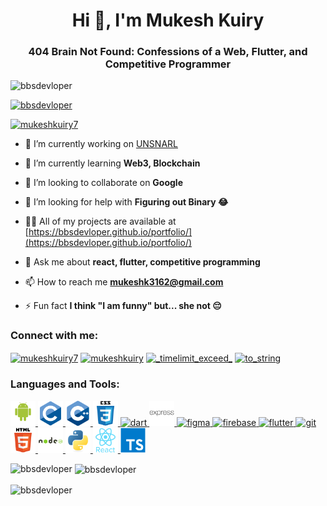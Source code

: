 <h1 align="center">Hi 👋, I'm Mukesh Kuiry</h1>
<h3 align="center">404 Brain Not Found: Confessions of a Web, Flutter, and Competitive Programmer</h3>

<p align="left"> <img src="https://komarev.com/ghpvc/?username=bbsdevloper&label=Profile%20views&color=0e75b6&style=flat" alt="bbsdevloper" /> </p>

<p align="left"> <a href="https://github.com/ryo-ma/github-profile-trophy"><img src="https://github-profile-trophy.vercel.app/?username=bbsdevloper" alt="bbsdevloper" /></a> </p>

<p align="left"> <a href="https://twitter.com/mukeshkuiry7" target="blank"><img src="https://img.shields.io/twitter/follow/mukeshkuiry7?logo=twitter&style=for-the-badge" alt="mukeshkuiry7" /></a> </p>

- 🔭 I’m currently working on [UNSNARL](https://github.com/UNSNARL)

- 🌱 I’m currently learning **Web3, Blockchain**

- 👯 I’m looking to collaborate on **Google**

- 🤝 I’m looking for help with **Figuring out Binary 😂**

- 👨‍💻 All of my projects are available at [https://bbsdevloper.github.io/portfolio/](https://bbsdevloper.github.io/portfolio/)

- 💬 Ask me about **react, flutter, competitive programming**

- 📫 How to reach me **mukeshk3162@gmail.com**

- ⚡ Fun fact **I think "I am funny" but... she not 😔**

<h3 align="left">Connect with me:</h3>
<p align="left">
<a href="https://twitter.com/mukeshkuiry7" target="blank"><img align="center" src="https://raw.githubusercontent.com/rahuldkjain/github-profile-readme-generator/master/src/images/icons/Social/twitter.svg" alt="mukeshkuiry7" height="30" width="40" /></a>
<a href="https://linkedin.com/in/mukeshkuiry" target="blank"><img align="center" src="https://raw.githubusercontent.com/rahuldkjain/github-profile-readme-generator/master/src/images/icons/Social/linked-in-alt.svg" alt="mukeshkuiry" height="30" width="40" /></a>
<a href="https://codeforces.com/profile/_timelimit_exceed_" target="blank"><img align="center" src="https://raw.githubusercontent.com/rahuldkjain/github-profile-readme-generator/master/src/images/icons/Social/codeforces.svg" alt="_timelimit_exceed_" height="30" width="40" /></a>
<a href="https://www.leetcode.com/to_string" target="blank"><img align="center" src="https://raw.githubusercontent.com/rahuldkjain/github-profile-readme-generator/master/src/images/icons/Social/leet-code.svg" alt="to_string" height="30" width="40" /></a>
</p>

<h3 align="left">Languages and Tools:</h3>
<p align="left"> <a href="https://developer.android.com" target="_blank" rel="noreferrer"> <img src="https://raw.githubusercontent.com/devicons/devicon/master/icons/android/android-original-wordmark.svg" alt="android" width="40" height="40"/> </a> <a href="https://www.cprogramming.com/" target="_blank" rel="noreferrer"> <img src="https://raw.githubusercontent.com/devicons/devicon/master/icons/c/c-original.svg" alt="c" width="40" height="40"/> </a> <a href="https://www.w3schools.com/cpp/" target="_blank" rel="noreferrer"> <img src="https://raw.githubusercontent.com/devicons/devicon/master/icons/cplusplus/cplusplus-original.svg" alt="cplusplus" width="40" height="40"/> </a> <a href="https://www.w3schools.com/css/" target="_blank" rel="noreferrer"> <img src="https://raw.githubusercontent.com/devicons/devicon/master/icons/css3/css3-original-wordmark.svg" alt="css3" width="40" height="40"/> </a> <a href="https://dart.dev" target="_blank" rel="noreferrer"> <img src="https://www.vectorlogo.zone/logos/dartlang/dartlang-icon.svg" alt="dart" width="40" height="40"/> </a> <a href="https://expressjs.com" target="_blank" rel="noreferrer"> <img src="https://raw.githubusercontent.com/devicons/devicon/master/icons/express/express-original-wordmark.svg" alt="express" width="40" height="40"/> </a> <a href="https://www.figma.com/" target="_blank" rel="noreferrer"> <img src="https://www.vectorlogo.zone/logos/figma/figma-icon.svg" alt="figma" width="40" height="40"/> </a> <a href="https://firebase.google.com/" target="_blank" rel="noreferrer"> <img src="https://www.vectorlogo.zone/logos/firebase/firebase-icon.svg" alt="firebase" width="40" height="40"/> </a> <a href="https://flutter.dev" target="_blank" rel="noreferrer"> <img src="https://www.vectorlogo.zone/logos/flutterio/flutterio-icon.svg" alt="flutter" width="40" height="40"/> </a> <a href="https://git-scm.com/" target="_blank" rel="noreferrer"> <img src="https://www.vectorlogo.zone/logos/git-scm/git-scm-icon.svg" alt="git" width="40" height="40"/> </a> <a href="https://www.w3.org/html/" target="_blank" rel="noreferrer"> <img src="https://raw.githubusercontent.com/devicons/devicon/master/icons/html5/html5-original-wordmark.svg" alt="html5" width="40" height="40"/> </a> <a href="https://nodejs.org" target="_blank" rel="noreferrer"> <img src="https://raw.githubusercontent.com/devicons/devicon/master/icons/nodejs/nodejs-original-wordmark.svg" alt="nodejs" width="40" height="40"/> </a> <a href="https://www.python.org" target="_blank" rel="noreferrer"> <img src="https://raw.githubusercontent.com/devicons/devicon/master/icons/python/python-original.svg" alt="python" width="40" height="40"/> </a> <a href="https://reactjs.org/" target="_blank" rel="noreferrer"> <img src="https://raw.githubusercontent.com/devicons/devicon/master/icons/react/react-original-wordmark.svg" alt="react" width="40" height="40"/> </a> <a href="https://www.typescriptlang.org/" target="_blank" rel="noreferrer"> <img src="https://raw.githubusercontent.com/devicons/devicon/master/icons/typescript/typescript-original.svg" alt="typescript" width="40" height="40"/> </a> </p>

<p><img align="left" src="https://github-readme-stats.vercel.app/api/top-langs?username=bbsdevloper&show_icons=true&locale=en&layout=compact" alt="bbsdevloper" /></p>

<p>&nbsp;<img align="center" src="https://github-readme-stats.vercel.app/api?username=bbsdevloper&show_icons=true&locale=en" alt="bbsdevloper" /></p>

<p><img align="center" src="https://github-readme-streak-stats.herokuapp.com/?user=bbsdevloper&" alt="bbsdevloper" /></p>

